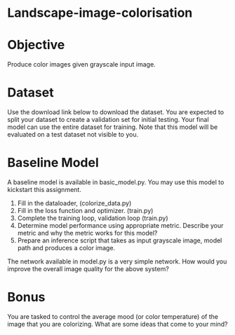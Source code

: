 # Landscape-image-colorisation
# Objective
Produce color images given grayscale input image.

# Dataset
Use the download link below to download the dataset. You are expected to split your dataset to 
create a validation set for initial testing. Your final model can use the entire dataset for training. Note that 
this model will be evaluated on a test dataset not visible to you.

# Baseline Model

A baseline model is available in basic_model.py. You may use this model to kickstart 
this assignment. 
1) Fill in the dataloader, (colorize_data.py)
2) Fill in the loss function and optimizer. (train.py)
3) Complete the training loop, validation loop (train.py)
4) Determine model performance using appropriate metric. Describe your metric and why the metric 
works for this model?
5) Prepare an inference script that takes as input grayscale image, model path and produces a color 
image.

The network available in model.py is a very simple network. How would you improve the overall image 
quality for the above system?

# Bonus

You are tasked to control the average mood (or color temperature) of the image that you are 
colorizing. What are some ideas that come to your mind?

